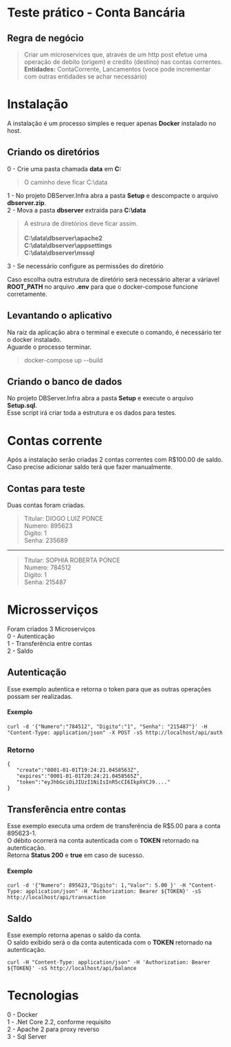# Teste prático - Conta Bancária

## Regra de negócio


>Criar um microservices que, através de um http post efetue uma operação de debito (origem) e credito (destino) nas contas correntes.<br />
>**Entidades:** ContaCorrente, Lancamentos (voce pode incrementar com  outras entidades se achar necessário)

# Instalação
A instalação é um processo simples e requer apenas **Docker** instalado no host.

## Criando os diretórios 
0 - Crie uma pasta chamada **data** em **C:**
 > O caminho deve ficar C:\data 
 
1 - No projeto DBServer.Infra abra a pasta **Setup** e descompacte o arquivo **dbserver.zip**.<br />
2 - Mova a pasta **dbserver** extraída para **C:\data**<br />

> A estrura de diretórios deve ficar assim.<br /><br />
>  **C:\data\dbserver\apache2**<br />
>  **C:\data\dbserver\appsettings**<br />
> **C:\data\dbserver\mssql** <br />

3 - Se necessário configure as permissões do diretório

Caso escolha outra estrutura de diretório será necessário alterar a váriavel **ROOT_PATH** no arquivo **.env** 
para que o docker-compose funcione corretamente.

## Levantando o aplicativo

Na raiz da aplicação abra o terminal e execute o comando, é necessário ter o docker instalado.<br />
Aguarde o processo terminar.

>docker-compose up --build

## Criando o banco de dados

No projeto DBServer.Infra abra a pasta **Setup** e execute o arquivo **Setup.sql**.<br />
Esse script irá criar toda a estrutura e os dados para testes.<br />

# Contas corrente
Após a instalação serão criadas 2 contas correntes com R$100.00 de saldo.<br />
Caso precise adicionar saldo terá que fazer manualmente.<br />

## Contas para teste

Duas contas foram criadas.<br />

>Titular: DIOGO LUIZ PONCE<br />
>Numero: 895623<br />
>Digito: 1<br />
>Senha: 235689<br />

-----
>Titular: SOPHIA ROBERTA PONCE<br />
>Numero: 784512<br />
>Digito: 1<br />
>Senha: 215487<br />

# Microsserviços

Foram criados 3 Microserviços <br />
0 - Autenticação<br />
1 - Transferência entre contas<br />
2 - Saldo<br />

## Autenticação

Esse exemplo autentica e retorna o token para que as outras operações possam ser realizadas.

#### Exemplo 
```
curl -d '{"Numero":"784512", "Digito":"1", "Senha": "215487"}' -H "Content-Type: application/json" -X POST -sS http://localhost/api/auth
```
### Retorno
```
{
   "create":"0001-01-01T19:24:21.0458563Z",
   "expires":"0001-01-01T20:24:21.0458565Z",    
   "token":"eyJhbGciOiJIUzI1NiIsInR5cCI6IkpXVCJ9...."
}
```
## Transferência entre contas

Esse exemplo executa uma ordem de transferência de R$5.00 para a conta 895623-1.<br />
O débito ocorrerá na conta autenticada com o **TOKEN** retornado na autenticação.<br />
Retorna **Status 200** e **true**  em caso de sucesso.<br />

#### Exemplo 
```
curl -d '{"Numero": 895623,"Digito": 1,"Valor": 5.00 }' -H "Content-Type: application/json" -H 'Authorization: Bearer ${TOKEN}' -sS http://localhost/api/transaction
```
## Saldo
Esse exemplo retorna apenas o saldo da conta.<br />
O saldo exibido será o da conta autenticada com o **TOKEN** retornado na autenticação.<br />

```
curl -H "Content-Type: application/json" -H 'Authorization: Bearer ${TOKEN}' -sS http://localhost/api/balance
```

# Tecnologias<br />
0 - Docker<br />
1 - .Net Core 2.2, conforme requisito<br />
2 - Apache 2 para proxy reverso<br />
3 - Sql Server <br />

